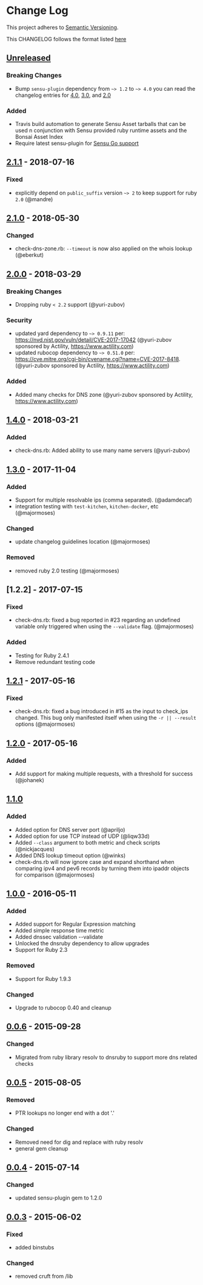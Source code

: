 # Change Log
This project adheres to [Semantic Versioning](http://semver.org/).

This CHANGELOG follows the format listed [here](https://github.com/sensu-plugins/community/blob/master/HOW_WE_CHANGELOG.md)

## [Unreleased]
### Breaking Changes
- Bump `sensu-plugin` dependency from `~> 1.2` to `~> 4.0` you can read the changelog entries for [4.0](https://github.com/sensu-plugins/sensu-plugin/blob/master/CHANGELOG.md#400---2018-02-17), [3.0](https://github.com/sensu-plugins/sensu-plugin/blob/master/CHANGELOG.md#300---2018-12-04), and [2.0](https://github.com/sensu-plugins/sensu-plugin/blob/master/CHANGELOG.md#v200---2017-03-29)

### Added
- Travis build automation to generate Sensu Asset tarballs that can be used n conjunction with Sensu provided ruby runtime assets and the Bonsai Asset Index
- Require latest sensu-plugin for [Sensu Go support](https://github.com/sensu-plugins/sensu-plugin#sensu-go-enablement)

## [2.1.1] - 2018-07-16
### Fixed
- explicitly depend on `public_suffix` version `~> 2` to keep support for ruby `2.0` (@mandre)

## [2.1.0] - 2018-05-30
### Changed
- check-dns-zone.rb: `--timeout` is now also applied on the whois lookup (@eberkut)

## [2.0.0] - 2018-03-29
### Breaking Changes
- Dropping ruby `< 2.2` support (@yuri-zubov)

### Security
- updated yard dependency to `~> 0.9.11` per: https://nvd.nist.gov/vuln/detail/CVE-2017-17042 (@yuri-zubov sponsored by Actility, https://www.actility.com)
- updated rubocop dependency to `~> 0.51.0` per: https://cve.mitre.org/cgi-bin/cvename.cgi?name=CVE-2017-8418. (@yuri-zubov sponsored by Actility, https://www.actility.com)

### Added
- Added many checks for DNS zone (@yuri-zubov sponsored by Actility, https://www.actility.com)

## [1.4.0] - 2018-03-21
### Added
- check-dns.rb: Added ability to use many name servers (@yuri-zubov)

## [1.3.0] - 2017-11-04
### Added
- Support for multiple resolvable ips (comma separated). (@adamdecaf)
- integration testing with `test-kitchen`, `kitchen-docker`, etc (@majormoses)

### Changed
- update changelog guidelines location (@majormoses)

### Removed
- removed ruby 2.0 testing (@majormoses)

## [1.2.2] - 2017-07-15
### Fixed
- check-dns.rb: fixed a bug reported in #23 regarding an undefined variable only triggered when using the `--validate` flag. (@majormoses)

### Added
- Testing for Ruby 2.4.1
- Remove redundant testing code

## [1.2.1] - 2017-05-16
### Fixed
- check-dns.rb: fixed a bug introduced in #15 as the input to check_ips changed. This bug only manifested itself when using the `-r || --result` options (@majormoses)
## [1.2.0] - 2017-05-16
### Added
- Add support for making multiple requests, with a threshold for success (@johanek)

## [1.1.0]
### Added
- Added option for DNS server port (@apriljo)
- Added option for use TCP instead of UDP (@liqw33d)
- Added `--class` argument to both metric and check scripts (@nickjacques)
- Added DNS lookup timeout option (@winks)
- check-dns.rb will now ignore case and expand shorthand when comparing ipv4 and pev6 records by turning them into ipaddr objects for comparison (@majormoses)

## [1.0.0] - 2016-05-11
### Added
- Added support for Regular Expression matching
- Added simple response time metric
- Added dnssec validation --validate
- Unlocked the dnsruby dependency to allow upgrades
- Support for Ruby 2.3

### Removed
- Support for Ruby 1.9.3

### Changed
- Upgrade to rubocop 0.40 and cleanup

## [0.0.6] - 2015-09-28
### Changed
- Migrated from ruby library resolv to dnsruby to support more dns related checks

## [0.0.5] - 2015-08-05
### Removed
- PTR lookups no longer end with a dot '.'

### Changed
- Removed need for dig and replace with ruby resolv
- general gem cleanup

## [0.0.4] - 2015-07-14
### Changed
- updated sensu-plugin gem to 1.2.0

## [0.0.3] - 2015-06-02
### Fixed
- added binstubs

### Changed
- removed cruft from /lib

[Unreleased]: https://github.com/sensu-plugins/sensu-plugins-dns/compare/2.1.1...HEAD
[2.1.1]: https://github.com/sensu-plugins/sensu-plugins-dns/compare/2.1.0...2.1.1
[2.1.0]: https://github.com/sensu-plugins/sensu-plugins-dns/compare/2.0.0...2.1.0
[2.0.0]: https://github.com/sensu-plugins/sensu-plugins-dns/compare/1.4.0...2.0.0
[1.4.0]: https://github.com/sensu-plugins/sensu-plugins-dns/compare/1.3.0...1.4.0
[1.3.0]: https://github.com/sensu-plugins/sensu-plugins-dns/compare/1.2.1...1.3.0
[1.2.1]: https://github.com/sensu-plugins/sensu-plugins-dns/compare/1.2.0...1/1.2.1
[1.2.0]: https://github.com/sensu-plugins/sensu-plugins-dns/compare/1.1.0...1/1.2
[1.1.0]: https://github.com/sensu-plugins/sensu-plugins-dns/compare/1.0.0...1/1.0
[1.0.0]: https://github.com/sensu-plugins/sensu-plugins-dns/compare/0.0.6...1.0.0
[0.0.6]: https://github.com/sensu-plugins/sensu-plugins-dns/compare/0.0.5...0.0.6
[0.0.5]: https://github.com/sensu-plugins/sensu-plugins-dns/compare/0.0.4...0.0.5
[0.0.4]: https://github.com/sensu-plugins/sensu-plugins-dns/compare/0.0.3...0.0.4
[0.0.3]: https://github.com/sensu-plugins/sensu-plugins-dns/compare/0.0.2...0.0.3
[0.0.2]: https://github.com/sensu-plugins/sensu-plugins-dns/compare/0.0.1...0.0.2
